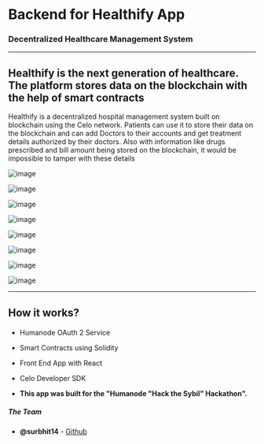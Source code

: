 
# Backend for Healthify App 
### Decentralized Healthcare Management System
---

## Healthify is the next generation of healthcare. The platform stores data on the blockchain with the help of smart contracts

Healthify is a decentralized hospital management system built on blockchain using the Celo network. Patients can use it to store their data on the blockchain and can add Doctors to their accounts and get treatment details authorized by their doctors. Also with information like drugs prescribed and bill amount being stored on the blockchain, it would be impossible to tamper with these details

![image](https://user-images.githubusercontent.com/57835412/148812025-c82c0afb-cdb7-4435-8b67-d8e58b810ebf.png)

![image](https://user-images.githubusercontent.com/57835412/148813269-b7f1dde9-3029-4546-a5ef-700175e2f3df.png)


![image](https://user-images.githubusercontent.com/57835412/148812329-9fec072d-d922-4b06-9fde-c5bb72a15e14.png)

![image](https://user-images.githubusercontent.com/57835412/148812353-388032d9-c8bd-4a2f-9581-e267ec87fe2b.png)

![image](https://user-images.githubusercontent.com/57835412/148812483-97138a0e-6c4c-4b5f-87aa-075524b4e693.png)


![image](https://user-images.githubusercontent.com/57835412/148812044-ede99b7a-5fae-4e12-b648-d7815000ae05.png)

![image](https://user-images.githubusercontent.com/57835412/148812080-2f4e797f-cbbf-4b19-a57a-b24d0f517dbe.png)


![image](https://user-images.githubusercontent.com/57835412/148812099-6b778dd9-e30d-4003-932d-7877a6c9c001.png)


----

## How it works?
#### 
- Humanode OAuth 2 Service
- Smart Contracts using Solidity
- Front End App with React
- Celo Developer SDK 

- **This app was built for the "Humanode "Hack the Sybil" Hackathon".**

##### The Team

* **@surbhit14** - [Github](https://github.com/surbhit14)


